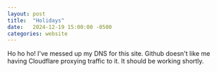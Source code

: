```yaml
---
layout: post
title:  "Holidays"
date:   2024-12-19 15:00:00 -0500
categories: website
---
```


Ho ho ho! I've messed up my DNS for this site. Github doesn't like me
having Cloudflare proxying traffic to it. It should be working shortly.
